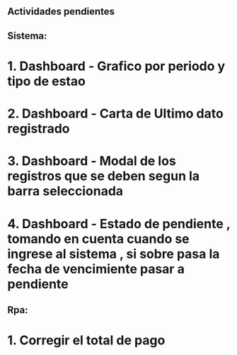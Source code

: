 ## Actividades pendientes

## Sistema:
# 1. Dashboard - Grafico por periodo y tipo de estao
# 2. Dashboard  - Carta de Ultimo dato registrado
# 3. Dashboard - Modal de los registros que se deben segun la barra seleccionada
# 4. Dashboard - Estado de pendiente , tomando en cuenta cuando se ingrese al sistema , si sobre pasa la fecha de vencimiente pasar a pendiente

## Rpa:
# 1. Corregir el total de pago
